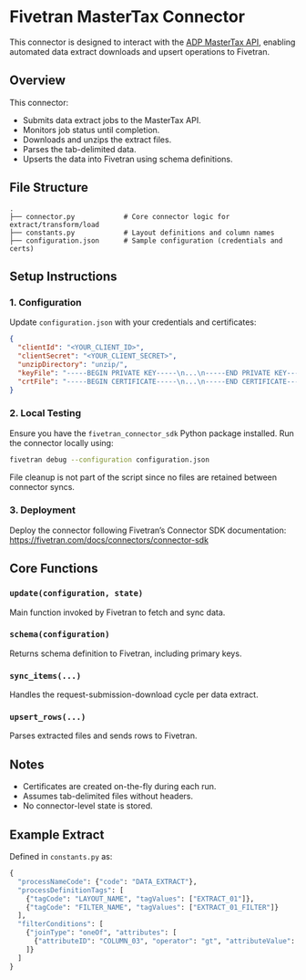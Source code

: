 # Fivetran MasterTax Connector

This connector is designed to interact with the [ADP MasterTax API](https://api.adp.com), enabling automated data extract downloads and upsert operations to Fivetran.

## Overview
This connector:
- Submits data extract jobs to the MasterTax API.
- Monitors job status until completion.
- Downloads and unzips the extract files.
- Parses the tab-delimited data.
- Upserts the data into Fivetran using schema definitions.

## File Structure

```
.
├── connector.py            # Core connector logic for extract/transform/load
├── constants.py            # Layout definitions and column names
├── configuration.json      # Sample configuration (credentials and certs)
```

## Setup Instructions

### 1. Configuration
Update `configuration.json` with your credentials and certificates:

```json
{
  "clientId": "<YOUR_CLIENT_ID>",
  "clientSecret": "<YOUR_CLIENT_SECRET>",
  "unzipDirectory": "unzip/",
  "keyFile": "-----BEGIN PRIVATE KEY-----\n...\n-----END PRIVATE KEY-----",
  "crtFile": "-----BEGIN CERTIFICATE-----\n...\n-----END CERTIFICATE-----"
}
```

### 2. Local Testing
Ensure you have the `fivetran_connector_sdk` Python package installed.
Run the connector locally using:

```bash
fivetran debug --configuration configuration.json
```

File cleanup is not part of the script since no files are retained between connector syncs. 

### 3. Deployment
Deploy the connector following Fivetran’s Connector SDK documentation: https://fivetran.com/docs/connectors/connector-sdk

## Core Functions

### `update(configuration, state)`
Main function invoked by Fivetran to fetch and sync data.

### `schema(configuration)`
Returns schema definition to Fivetran, including primary keys.

### `sync_items(...)`
Handles the request-submission-download cycle per data extract.

### `upsert_rows(...)`
Parses extracted files and sends rows to Fivetran.

## Notes
- Certificates are created on-the-fly during each run.
- Assumes tab-delimited files without headers.
- No connector-level state is stored.

## Example Extract
Defined in `constants.py` as:

```python
{
  "processNameCode": {"code": "DATA_EXTRACT"},
  "processDefinitionTags": [
    {"tagCode": "LAYOUT_NAME", "tagValues": ["EXTRACT_01"]},
    {"tagCode": "FILTER_NAME", "tagValues": ["EXTRACT_01_FILTER"]}
  ],
  "filterConditions": [
    {"joinType": "oneOf", "attributes": [
      {"attributeID": "COLUMN_03", "operator": "gt", "attributeValue": ["0"]}
    ]}
  ]
}
```
